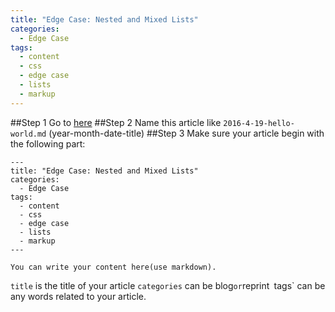 ```yaml
---
title: "Edge Case: Nested and Mixed Lists"
categories:
  - Edge Case
tags:
  - content
  - css
  - edge case
  - lists
  - markup
---
```

##Step 1
Go to [here](https://github.com/bwstorlab/bwstorlab.github.io/new/master/_posts)
##Step 2
Name this article like `2016-4-19-hello-world.md` (year-month-date-title)
##Step 3
Make sure your article begin with the following part:
```
---
title: "Edge Case: Nested and Mixed Lists"
categories:
  - Edge Case
tags:
  - content
  - css
  - edge case
  - lists
  - markup
---

You can write your content here(use markdown).

```
`title` is the title of your article
`categories` can be blog` or `reprint`
`tags` can be any words related to your article.

